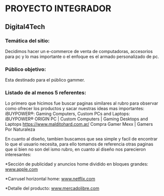 # PROYECTO INTEGRADOR

## Digital4Tech

### Temática del sitio: 
Decidimos hacer un e-commerce de venta de computadoras, accesorios para pc y lo mas importante o el enfoque es el armado personalizado de pc.
### Público objetivo:
Esta destinado para el público gammer.
### Listado de al menos 5 referentes:
Lo primero que hicimos fue buscar paginas similares al rubro para observar como ofrecer los productos y sacar nuestras ideas mas importantes:
iBUYPOWER®: Gaming Computers, 
Custom PCs and Laptops: iBUYPOWER®
ORIGIN PC | Custom Computers | Gaming Desktops and Laptops
https://www.malditohard.com.ar/
Compra Gamer
Mexx | Gamers Por Naturaleza

En cuanto al diseño, tambien buscamos que sea simple y facil de encontrar lo que el usuario necesita, para ello tomamos de referencia otras paginas que si bien no son del ismo rubro, en cuanto al diseño nos parecieron interesantes:

*Sección de publicidad y anuncios home dividido en bloques grandes:
www.apple.com

*Carrusel horizontal home:
www.netflix.com

*Detalle del producto:
www.mercadolibre.com
